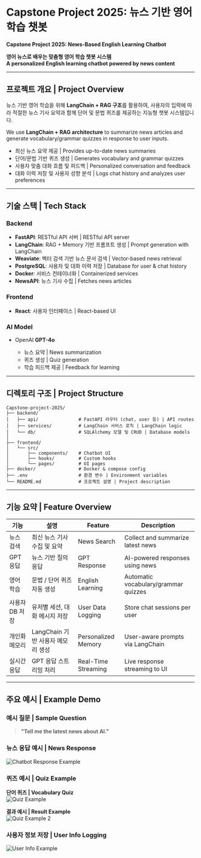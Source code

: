 # Capstone Project 2025: 뉴스 기반 영어 학습 챗봇

**Capstone Project 2025: News-Based English Learning Chatbot**

**영어 뉴스로 배우는 맞춤형 영어 학습 챗봇 시스템**  
**A personalized English learning chatbot powered by news content**

---

## 프로젝트 개요 | Project Overview

뉴스 기반 영어 학습을 위해 **LangChain + RAG 구조**를 활용하여, 사용자의 입력에 따라 적절한 뉴스 기사 요약과 함께 단어 및 문법 퀴즈를 제공하는 지능형 챗봇 시스템입니다.  
  
We use **LangChain + RAG architecture** to summarize news articles and generate vocabulary/grammar quizzes in response to user inputs.

* 최신 뉴스 요약 제공 | Provides up-to-date news summaries
* 단어/문법 기반 퀴즈 생성 | Generates vocabulary and grammar quizzes
* 사용자 맞춤 대화 흐름 및 피드백 | Personalized conversation and feedback
* 대화 이력 저장 및 사용자 성향 분석 | Logs chat history and analyzes user preferences

---

## 기술 스택 | Tech Stack

### Backend

* **FastAPI**: RESTful API 서버 | RESTful API server
* **LangChain**: RAG + Memory 기반 프롬프트 생성 | Prompt generation with LangChain
* **Weaviate**: 벡터 검색 기반 뉴스 문서 검색 | Vector-based news retrieval
* **PostgreSQL**: 사용자 및 대화 이력 저장 | Database for user & chat history
* **Docker**: 서비스 컨테이너화 | Containerized services
* **NewsAPI**: 뉴스 기사 수집 | Fetches news articles

### Frontend

* **React**: 사용자 인터페이스 | React-based UI

### AI Model

* OpenAI **GPT-4o**

  * 뉴스 요약 | News summarization
  * 퀴즈 생성 | Quiz generation
  * 학습 피드백 제공 | Feedback for learning

---

## 디렉토리 구조 | Project Structure

```
Capstone-project-2025/
├── backend/
│   ├── api/               # FastAPI 라우터 (chat, user 등) | API routes
│   ├── services/          # LangChain 서비스 로직 | LangChain logic
│   └── db/                # SQLAlchemy 모델 및 CRUD | Database models
│
├── frontend/
│   └── src/
│       ├── components/    # Chatbot UI
│       ├── hooks/         # Custom hooks
│       └── pages/         # UI pages
├── docker/                # Docker & compose config
├── .env                   # 환경 변수 | Environment variables
└── README.md              # 프로젝트 설명 | Project description
```

---

## 기능 요약 | Feature Overview

| 기능        | 설명                      | Feature             | Description                          |
| --------- | ----------------------- | ------------------- | ------------------------------------ |
| 뉴스 검색     | 최신 뉴스 기사 수집 및 요약        | News Search         | Collect and summarize latest news    |
| GPT 응답    | 뉴스 기반 질의응답              | GPT Response        | AI-powered responses using news      |
| 영어 학습     | 문법 / 단어 퀴즈 자동 생성        | English Learning    | Automatic vocabulary/grammar quizzes |
| 사용자 DB 저장 | 유저별 세션, 대화 메시지 저장       | User Data Logging   | Store chat sessions per user         |
| 개인화 메모리   | LangChain 기반 사용자 메모리 생성 | Personalized Memory | User-aware prompts via LangChain     |
| 실시간 응답    | GPT 응답 스트리밍 처리          | Real-Time Streaming | Live response streaming to UI        |

---

## 주요 예시 | Example Demo

### 예시 질문 | Sample Question

> **"Tell me the latest news about AI."**

### 뉴스 응답 예시 | News Response

![Chatbot Response Example](./docs/images/chatbot_ai_example.png)

### 퀴즈 예시 | Quiz Example

**단어 퀴즈 | Vocabulary Quiz**  
![Quiz Example](./docs/images/quiz_example.png)

**결과 예시 | Result Example**  
![Quiz Example 2](./docs/images/quiz_example_2.png)

### 사용자 정보 저장 | User Info Logging

![User Info Example](./docs/images/user_info_example.png)

